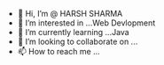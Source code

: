 - 👋 Hi, I’m @ HARSH SHARMA
- 👀 I’m interested in ...Web Devlopment
- 🌱 I’m currently learning ...Java
- 💞️ I’m looking to collaborate on ...
- 📫 How to reach me ...

<!---
H-cyber-bit/H-cyber-bit is a ✨ special ✨ repository because its `README.md` (this file) appears on your GitHub profile.
You can click the Preview link to take a look at your changes.
--->

